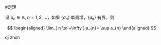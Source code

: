 #定理 

设 $a_{n}\in \mathbb{R},\;n=1,2,\dots$，如果 $\{ a_{n} \}$ 单调增，$\{ a_{n} \}$ 有界，则

$$
\begin{aligned}
\lim_{ n \to +\infty } a_{n}= \sup a_{n}
\end{aligned}
$$

qi zhon